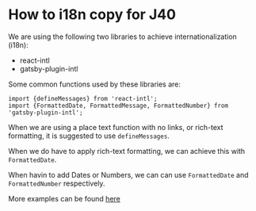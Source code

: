 # How to i18n copy for J40

We are using the following two libraries to achieve internationalization (i18n):

- react-intl
- gatsby-plugin-intl

Some common functions used by these libraries are:

```
import {defineMessages} from 'react-intl';
import {FormattedDate, FormattedMessage, FormattedNumber} from 'gatsby-plugin-intl';
```

When we are using a place text function with no links, or rich-text formatting, it is suggested to use `defineMessages`.

When we do have to apply rich-text formatting, we can achieve this with `FormattedDate`.

When havin to add Dates or Numbers, we can can use `FormattedDate` and `FormattedNumber` respectively.

More examples can be found [here](https://github.com/formatjs/formatjs/blob/main/packages/react-intl/examples/Messages.tsx)